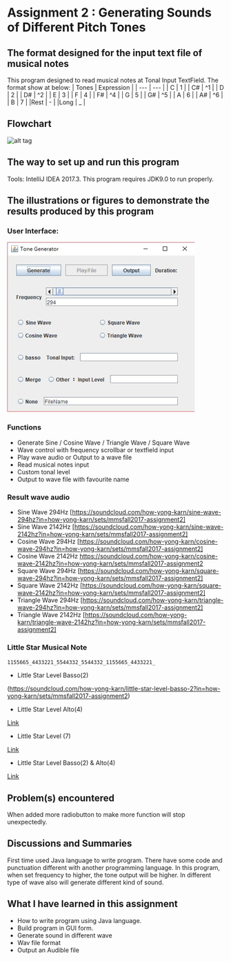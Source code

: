 # Assignment 2 : Generating Sounds of Different Pitch Tones

## The format designed for the input text file of musical notes
This program designed to read musical notes at Tonal Input TextField. The format show at below:
| Tones | Expression |
| --- | --- |
|  C  |  1  |
|  C# | ^1  |
|  D  |  2  |
|  D# | ^2  |
|  E  |  3  |
|  F  |  4  |
|  F# | ^4  |
|  G  |  5  |
|  G# | ^5  |
|  A  |  6  |
|  A# | ^6  |
|  B  |  7  |
|Rest |  -  |
|Long |  _  |

## Flowchart
![alt tag](https://https://github.com/khyjb1995/MMS2017FALL/blob/master/Assignment%202/flowchart.jpg?raw=true)

## The way to set up and run this program
Tools: IntelliJ IDEA 2017.3.
This program requires JDK9.0 to run properly.  

## The illustrations or figures to demonstrate the results produced by this program
### User Interface:  
![alt tag](https://github.com/khyjb1995/MMS2017FALL/blob/master/Assignment%202/program.jpg?raw=true)

### Functions
* Generate Sine / Cosine Wave / Triangle Wave / Square Wave
* Wave control with frequency scrollbar or textfield input
* Play wave audio or Output to a wave file
* Read musical notes input
* Custom tonal level
* Output to wave file with favourite name

### Result wave audio

* Sine Wave 294Hz
[https://soundcloud.com/how-yong-karn/sine-wave-294hz?in=how-yong-karn/sets/mmsfall2017-assignment2]
* Sine Wave 2142Hz
[https://soundcloud.com/how-yong-karn/sine-wave-2142hz?in=how-yong-karn/sets/mmsfall2017-assignment2]
* Cosine Wave 294Hz
[https://soundcloud.com/how-yong-karn/cosine-wave-294hz?in=how-yong-karn/sets/mmsfall2017-assignment2]
* Cosine Wave 2142Hz
https://soundcloud.com/how-yong-karn/cosine-wave-2142hz?in=how-yong-karn/sets/mmsfall2017-assignment2
* Square Wave 294Hz
[https://soundcloud.com/how-yong-karn/square-wave-294hz?in=how-yong-karn/sets/mmsfall2017-assignment2]
* Square Wave 2142Hz
[https://soundcloud.com/how-yong-karn/square-wave-2142hz?in=how-yong-karn/sets/mmsfall2017-assignment2]
* Triangle Wave 294Hz
[https://soundcloud.com/how-yong-karn/triangle-wave-294hz?in=how-yong-karn/sets/mmsfall2017-assignment2]
* Triangle Wave 2142Hz
[https://soundcloud.com/how-yong-karn/triangle-wave-2142hz?in=how-yong-karn/sets/mmsfall2017-assignment2]

### Little Star Musical Note
```
1155665_4433221_5544332_5544332_1155665_4433221_
```
* Little Star Level Basso(2)

(https://soundcloud.com/how-yong-karn/little-star-level-basso-2?in=how-yong-karn/sets/mmsfall2017-assignment2)

* Little Star Level Alto(4)

[Link](https://soundcloud.com/how-yong-karn/little-star-level-alto-4?in=how-yong-karn/sets/mmsfall2017-assignment2)
* Little Star Level (7)

[Link](https://soundcloud.com/how-yong-karn/little-star-level-7?in=how-yong-karn/sets/mmsfall2017-assignment2)
* Little Star Level Basso(2) & Alto(4)

[Link](https://soundcloud.com/how-yong-karn/little-star-merge?in=how-yong-karn/sets/mmsfall2017-assignment2)

## Problem(s) encountered
 When added more radiobutton to make more function will stop unexpectedly.
 

## Discussions and Summaries
First time used Java language to write program. There have some code and punctuation different with another programming language. In this program, when set frequency to higher, the tone output will be higher. In different type of wave also will generate different kind of sound.

## What I have learned in this assignment
* How to write program using Java language.
* Build program in GUI form.
* Generate sound in different wave
* Wav file format
* Output an Audible file